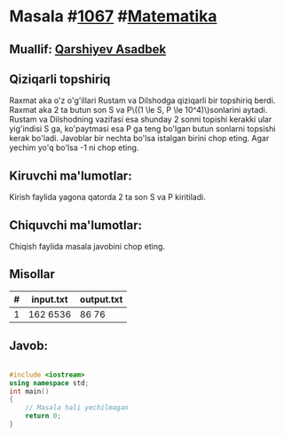 
<h1>Masala #<a href="https://robocontest.uz/tasks/1067">1067</a> #<a href="https://robocontest.uz/tasks?category=7">Matematika</a></h1>
<h2> Muallif: <a href="https://robocontest.uz/profile/asadbek">Qarshiyev Asadbek</a></h2>
<h2>Qiziqarli topshiriq</h2>
<p>Raxmat aka o'z o'g'illari Rustam va Dilshodga qiziqarli bir topshiriq berdi. Raxmat aka 2 ta butun son S va P\((1 \le S, P \le 10^4)\)sonlarini aytadi. Rustam va Dilshodning vazifasi esa shunday 2 sonni topishi kerakki ular yig'indisi S ga, ko'paytmasi esa P ga teng bo'lgan butun sonlarni topsishi kerak bo'ladi. Javoblar bir nechta bo'lsa istalgan birini chop eting. Agar yechim yo'q bo'lsa -1 ni chop eting.</p>
<h2>Kiruvchi ma'lumotlar:</h2>
<p>Kirish faylida yagona qatorda 2 ta son S va P kiritiladi.</p>
<h2>Chiquvchi ma'lumotlar:</h2>
<p>Chiqish faylida masala javobini chop eting.</p>
<h2>Misollar</h2>
<table>
    <thead>
        <tr>
            <th>#</th>
            <th>input.txt</th>
            <th>output.txt</th>
        </tr>
    </thead>
    <tbody>
            <tr>
                <td>1</td>
                <td>162 6536</td>
                <td>86 76</td>
            </tr>
    </tbody>
    </table>
    
<h2>Javob:</h2>

######
```cpp
#include <iostream>
using namespace std;
int main()
{
    // Masala hali yechilmagan
    return 0;
}
```
